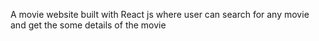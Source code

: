 A movie website built with React js where user can search for any movie and get the some details of the movie
